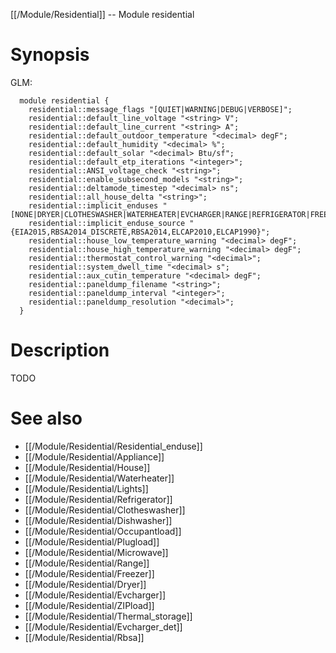 [[/Module/Residential]] -- Module residential

# Synopsis
GLM:
~~~
  module residential {
    residential::message_flags "[QUIET|WARNING|DEBUG|VERBOSE]";
    residential::default_line_voltage "<string> V";
    residential::default_line_current "<string> A";
    residential::default_outdoor_temperature "<decimal> degF";
    residential::default_humidity "<decimal> %";
    residential::default_solar "<decimal> Btu/sf";
    residential::default_etp_iterations "<integer>";
    residential::ANSI_voltage_check "<string>";
    residential::enable_subsecond_models "<string>";
    residential::deltamode_timestep "<decimal> ns";
    residential::all_house_delta "<string>";
    residential::implicit_enduses "[NONE|DRYER|CLOTHESWASHER|WATERHEATER|EVCHARGER|RANGE|REFRIGERATOR|FREEZER|MICROWAVE|DISHWASHER|OCCUPANCY|PLUGS|LIGHTS]";
    residential::implicit_enduse_source "{EIA2015,RBSA2014_DISCRETE,RBSA2014,ELCAP2010,ELCAP1990}";
    residential::house_low_temperature_warning "<decimal> degF";
    residential::house_high_temperature_warning "<decimal> degF";
    residential::thermostat_control_warning "<decimal>";
    residential::system_dwell_time "<decimal> s";
    residential::aux_cutin_temperature "<decimal> degF";
    residential::paneldump_filename "<string>";
    residential::paneldump_interval "<integer>";
    residential::paneldump_resolution "<decimal>";
  }
~~~

# Description

TODO

# See also
* [[/Module/Residential/Residential_enduse]]
* [[/Module/Residential/Appliance]]
* [[/Module/Residential/House]]
* [[/Module/Residential/Waterheater]]
* [[/Module/Residential/Lights]]
* [[/Module/Residential/Refrigerator]]
* [[/Module/Residential/Clotheswasher]]
* [[/Module/Residential/Dishwasher]]
* [[/Module/Residential/Occupantload]]
* [[/Module/Residential/Plugload]]
* [[/Module/Residential/Microwave]]
* [[/Module/Residential/Range]]
* [[/Module/Residential/Freezer]]
* [[/Module/Residential/Dryer]]
* [[/Module/Residential/Evcharger]]
* [[/Module/Residential/ZIPload]]
* [[/Module/Residential/Thermal_storage]]
* [[/Module/Residential/Evcharger_det]]
* [[/Module/Residential/Rbsa]]

